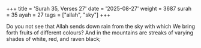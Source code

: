 +++
title = 'Surah 35, Verses 27'
date = '2025-08-27'
weight = 3687
surah = 35
ayah = 27
tags = ["allah", "sky"]
+++

Do you not see that Allah sends down rain from the sky with which We bring forth fruits of different colours? And in the mountains are streaks of varying shades of white, red, and raven black;